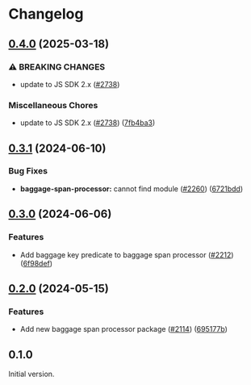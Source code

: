 # Changelog

## [0.4.0](https://github.com/open-telemetry/opentelemetry-js-contrib/compare/baggage-span-processor-v0.3.1...baggage-span-processor-v0.4.0) (2025-03-18)


### ⚠ BREAKING CHANGES

* update to JS SDK 2.x ([#2738](https://github.com/open-telemetry/opentelemetry-js-contrib/issues/2738))

### Miscellaneous Chores

* update to JS SDK 2.x ([#2738](https://github.com/open-telemetry/opentelemetry-js-contrib/issues/2738)) ([7fb4ba3](https://github.com/open-telemetry/opentelemetry-js-contrib/commit/7fb4ba3bc36dc616bd86375cfd225722b850d0d5))

## [0.3.1](https://github.com/open-telemetry/opentelemetry-js-contrib/compare/baggage-span-processor-v0.3.0...baggage-span-processor-v0.3.1) (2024-06-10)


### Bug Fixes

* **baggage-span-processor:** cannot find module ([#2260](https://github.com/open-telemetry/opentelemetry-js-contrib/issues/2260)) ([6721bdd](https://github.com/open-telemetry/opentelemetry-js-contrib/commit/6721bddc2d190befabab95f706ca467d06633674))

## [0.3.0](https://github.com/open-telemetry/opentelemetry-js-contrib/compare/baggage-span-processor-v0.2.0...baggage-span-processor-v0.3.0) (2024-06-06)


### Features

* Add baggage key predicate to baggage span processor ([#2212](https://github.com/open-telemetry/opentelemetry-js-contrib/issues/2212)) ([6f98def](https://github.com/open-telemetry/opentelemetry-js-contrib/commit/6f98deff857b7e3575e0420e2681ad373767e533))

## [0.2.0](https://github.com/open-telemetry/opentelemetry-js-contrib/compare/baggage-span-processor-v0.1.0...baggage-span-processor-v0.2.0) (2024-05-15)


### Features

* Add new baggage span processor package ([#2114](https://github.com/open-telemetry/opentelemetry-js-contrib/issues/2114)) ([695177b](https://github.com/open-telemetry/opentelemetry-js-contrib/commit/695177b69cfb51f70064dc1ee615383d560aa62a))

## 0.1.0

Initial version.
